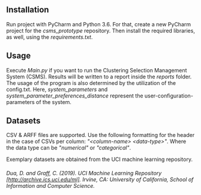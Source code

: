 ## Installation
Run project with PyCharm and Python 3.6. For that, create a new PyCharm project for the _csms_prototype_ repository. Then install the required libraries, as well, using the _requirements.txt_.

## Usage
Execute _Main.py_ if you want to run the Clustering Selection Management System (CSMS). Results will be written to a report inside the _reports_ folder. The usage of the program is also determined by the utilization of the config.txt. Here, _system_parameters_ and _system_parameter_preferences_distance_ represent the user-configuration-parameters of the system.

## Datasets
CSV & ARFF files are supported. Use the following formatting for the header in the case of CSVs per column: _"\<column-name\> \<data-type\>"_. Where the data type can be _"numerical"_ or _"categorical"_.
  
Exemplary datasets are obtained from the UCI machine learning repository.
###### Dua, D. and Graff, C. (2019). UCI Machine Learning Repository [http://archive.ics.uci.edu/ml]. Irvine, CA: University of California, School of Information and Computer Science.